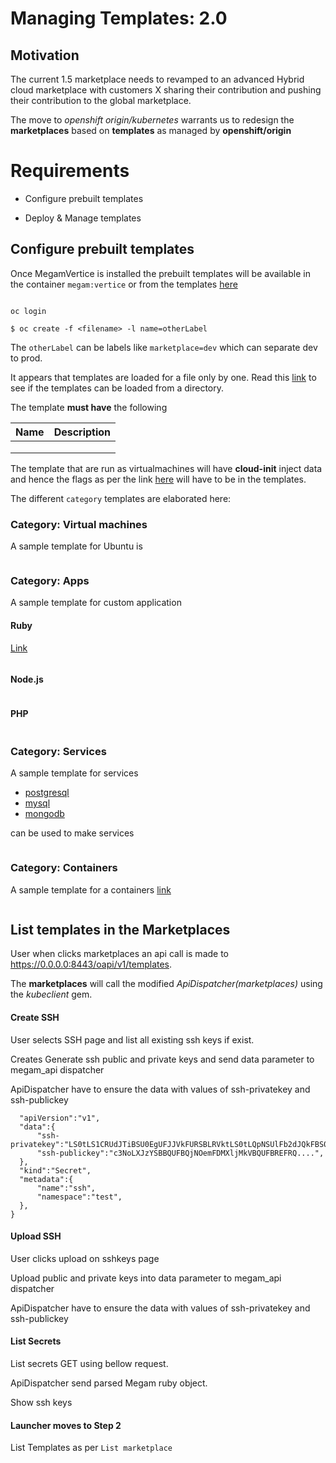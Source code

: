 # Managing Templates: 2.0

## Motivation

The current 1.5 marketplace needs to revamped to an advanced Hybrid cloud marketplace with customers X sharing their contribution and pushing their contribution to the global marketplace.

The move to *openshift origin/kubernetes* warrants us to redesign the **marketplaces** based on **templates** as managed by **openshift/origin**

# Requirements

* Configure prebuilt templates

* Deploy & Manage templates

## Configure prebuilt templates

Once MegamVertice is installed the prebuilt templates will be available in the container `megam:vertice` or from the templates  [here](https://github.com/megamsys/abcd/tree/master/examples/vertice)

```

oc login

$ oc create -f <filename> -l name=otherLabel

```

The `otherLabel` can be labels like `marketplace=dev` which can separate dev to prod.

It appears that templates are loaded for a file only by one. Read this [link](https://docs.openshift.org/latest/dev_guide/templates.html#creating-from-templates-using-the-cli) to see if the templates can be loaded from a directory.

The template **must have** the following

| Name  	| Description  	|
|---	    |---	          |
|   	    |   	          |
|   	    |              	|
|   	    |             	|  


The template that are run as virtualmachines will have **cloud-init** inject data and hence the flags as per the link [here](https://github.com/Mirantis/virtlet/blob/fcf4615a65a13470c73ac44f8df316824e9c73e1/docs/design-proposals/cloud-init-data-generation.md) will have to be in the templates.

The different `category` templates are elaborated here:

### Category: Virtual machines

A sample template for Ubuntu is

```

```

### Category: Apps

A sample template for custom application

#### Ruby

[Link](https://docs.openshift.org/latest/using_images/s2i_images/ruby.html#using-images-s2i-images-ruby)

```

```

#### Node.js

```

```

#### PHP

```

```

### Category: Services

A sample template for services

- [postgresql](https://docs.openshift.org/latest/using_images/db_images/postgresql.html#using-images-db-images-postgresql)
- [mysql](https://docs.openshift.org/latest/using_images/db_images/postgresql.html#using-images-db-images-postgresql)
- [mongodb](https://docs.openshift.org/latest/using_images/db_images/mongodb.html#using-images-db-images-mongodb)

can be used to make services

```

```

### Category: Containers

A sample template for a containers [link](https://docs.openshift.org/latest/using_images/db_images/mysql.html#using-images-db-images-mysql)

```

```

## List templates in the Marketplaces

User when clicks marketplaces an api call is made to https://0.0.0.0:8443/oapi/v1/templates.

The **marketplaces** will call the modified *ApiDispatcher(marketplaces)* using the *kubeclient* gem.

#### Create SSH

User selects SSH page and list all existing ssh keys if exist.

Creates Generate ssh public and private keys and send data parameter to megam_api dispatcher

ApiDispatcher have to ensure the data with values of ssh-privatekey and ssh-publickey

  ```  {
    "apiVersion":"v1",
    "data":{
        "ssh-privatekey":"LS0tLS1CRUdJTiBSU0EgUFJJVkFURSBLRVktLS0tLQpNSUlFb2dJQkFBS0NBUUVBMVZ0S0lw....",
        "ssh-publickey":"c3NoLXJzYSBBQUFBQjNOemFDMXljMkVBQUFBREFRQ....",
    },
    "kind":"Secret",
    "metadata":{
        "name":"ssh",
        "namespace":"test",
    },
  }
  ```

#### Upload SSH

User clicks upload on sshkeys page

Upload public and private keys into data parameter to megam_api dispatcher

ApiDispatcher have to ensure the data with values of ssh-privatekey and ssh-publickey

#### List Secrets

List secrets GET using bellow request.

ApiDispatcher send parsed Megam ruby object.

Show ssh keys

#### Launcher moves to Step 2

List Templates as per `List marketplace` 
